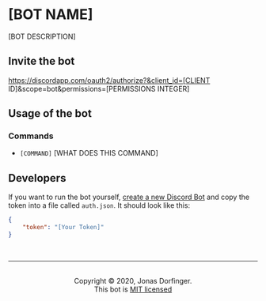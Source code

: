 # [BOT NAME]
[BOT DESCRIPTION]

## Invite the bot

https://discordapp.com/oauth2/authorize?&client_id=[CLIENT ID]&scope=bot&permissions=[PERMISSIONS INTEGER]

## Usage of the bot

### Commands

- ``[COMMAND]`` [WHAT DOES THIS COMMAND]

## Developers

If you want to run the bot yourself, [create a new Discord Bot](https://discordapp.com/developers/docs/intro#bots-and-apps) and copy the token into a file called `auth.json`. It should look like this:

```json
{
    "token": "[Your Token]"
}
```

<br>

<hr>
<br>
<center>Copyright © 2020, Jonas Dorfinger.</center>
<center>This bot is <a href="https://github.com/dorfingerjonas/discord-bot-template/blob/master/LICENSE">MIT licensed</a>
